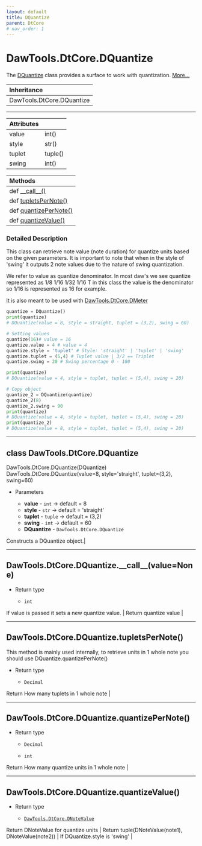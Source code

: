 ```yaml
---
layout: default
title: DQuantize
parent: DtCore
# nav_order: 1
---
```


# DawTools.DtCore.DQuantize

The [DQuantize](dquantize.html#class-dawtoolsdtcoredquantizeargs) class provides a surface
to work with quantization. [More...](dquantize.html#detailed-description)

| Inheritance            |
|:-----------------------|
| DawTools.DtCore.DQuantize|

***

| Attributes|                  |
|:----------|:-----------------|
| value | int() |
| style | str() |
| tuplet | tuple() |
| swing | int() |

| Methods |
|:----------|
|def [\_\_call\_\_()](dquantize.html#dawtoolsdtcoredquantize__call__args)|
|def [tupletsPerNote()](dquantize.html)|
|def [quantizePerNote()](dquantize.html)|
|def [quantizeValue()](dquantize.html)|

### Detailed Description
This class can retrieve note value (note duration) for quantize units based on the given
parameters. It is important to note that when in the style of 'swing' it outputs 2 note values
due to the nature of swing quantization.

We refer to value as quantize denominator. In most daw's we see quantize represented as 1/8 1/16 1/32 1/16 T
 in this class the value is the denominator so 1/16 is represented as 16 for example.

It is also meant to be used with [DawTools.DtCore.DMeter](https://madponyinteractive.github.io/DawTools/DtCore/dmeter.html)

```python
quantize = DQuantize()
print(quantize)
# DQuantize(value = 8, style = straight, tuplet = (3,2), swing = 60)

# Setting values
quantize(16)# value = 16
quantize.value = 4 # value = 4
quantize.style = 'tuplet' # Style: 'straight' | 'tuplet' | 'swing'
quantize.tuplet = (5,4) # Tuplet value | 3/2 == Triplet
quantize.swing = 20 # Swing percentage 0 - 100

print(quantize)
# DQuantize(value = 4, style = tuplet, tuplet = (5,4), swing = 20)

# Copy object
quantize_2 = DQuantize(quantize)
quantize_2(8)
quantize_2.swing = 90
print(quantize)
# DQuantize(value = 4, style = tuplet, tuplet = (5,4), swing = 20)
print(quantize_2)
# DQuantize(value = 8, style = tuplet, tuplet = (5,4), swing = 20)

```

***

## class DawTools.DtCore.DQuantize
DawTools.DtCore.DQuantize(DQuantize)
DawTools.DtCore.DQuantize(value=8, style='straight', tuplet=(3,2), swing=60)

* Parameters

  * **value** - `int` -> default = 8
  * **style** - `str` -> default = 'straight'
  * **tuplet** - `tuple` -> default = (3,2)
  * **swing** - `int` -> default = 60
  * **DQuantize** - `DawTools.DtCore.DQuantize`

Constructs a DQuantize object.|

***

## DawTools.DtCore.DQuantize.\_\_call\_\_(value=None)
* Return type

  * `int`

If value is passed it sets a new quantize value. |
Return quantize value |

***

## DawTools.DtCore.DQuantize.tupletsPerNote()
This method is mainly used internally, to retrieve
units in 1 whole note you should use DQuantize.quantizePerNote()

* Return type

  * `Decimal`

Return How many tuplets in 1 whole note |

***

## DawTools.DtCore.DQuantize.quantizePerNote()
* Return type

  * `Decimal`

  * `int`

Return How many quantize units in 1 whole note |

***

## DawTools.DtCore.DQuantize.quantizeValue()

* Return type

  * [`DawTools.DtCore.DNoteValue`](https://madponyinteractive.github.io/DawTools/DtCore/dnotevalue.html)

Return DNoteValue for quantize units |
Return tuple(DNoteValue(note1), DNoteValue(note2)) | If DQuantize.style is 'swing' |
